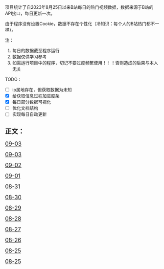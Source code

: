 项目统计了自2023年8月25日以来B站每日的热门视频数据，数据来源于B站的API接口，每日更新一次。

由于程序没有设置Cookie，数据不存在个性化（冷知识：每个人的B站热门都不一样）。

注：
1. 每日的数据截至程序运行
2. 数据仅供学习参考
3. 如需运行项目中的程序，切记不要过度频繁使用！！！否则造成的后果与本人无关

TODO：
- [ ] ip属地存在，但获取数据为未知
- [x] 给获取信息过程加进度条
- [x] 每日部分数据可视化
- [ ] 优化文档结构
- [ ] 实现每日自动更新

## 正文：

<font size="4">[09-03](dailyData/2023/09/03/statistic.md)</font>

<font size="4">[09-03](dailyData/2023/09/03/statistic.md)</font>

<font size="4">[09-02](dailyData/2023/09/02/statistic.md)</font>

<font size="4">[09-01](dailyData/2023/09/01/statistic.md)</font>

<font size="4">[08-31](dailyData/2023/08/31/statistic.md)</font>

<font size="4">[08-30](dailyData/2023/08/30/statistic.md)</font>

<font size="4">[08-29](dailyData/2023/08/29/statistic.md)</font>

<font size="4">[08-28](dailyData/2023/08/28/statistic.md)</font>

<font size="4">[08-27](dailyData/2023/08/27/statistic.md)</font>

<font size="4">[08-26](dailyData/2023/08/26/statistic.md)</font>

<font size="4">[08-25](dailyData/2023/08/25/statistic.md)</font>

<font size="4">[08-25](dailyData/2023/08/25/statistic.md)</font>


